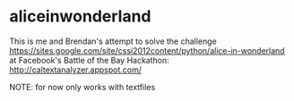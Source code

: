 aliceinwonderland
=================
This is me and Brendan's attempt to solve the challenge https://sites.google.com/site/cssi2012content/python/alice-in-wonderland at Facebook's Battle of the Bay Hackathon:
http://caltextanalyzer.appspot.com/

NOTE: for now only works with textfiles
